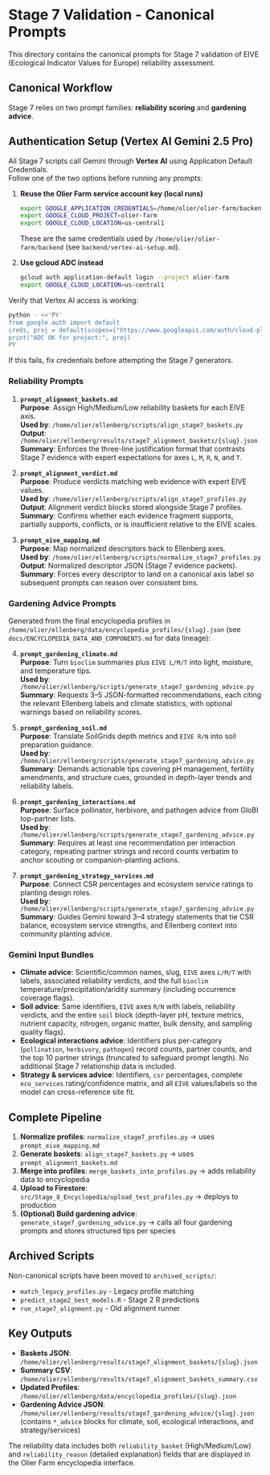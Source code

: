 # Stage 7 Validation - Canonical Prompts

This directory contains the canonical prompts for Stage 7 validation of EIVE (Ecological Indicator Values for Europe) reliability assessment.

## Canonical Workflow

Stage 7 relies on two prompt families: **reliability scoring** and **gardening advice**.

## Authentication Setup (Vertex AI Gemini 2.5 Pro)

All Stage 7 scripts call Gemini through **Vertex AI** using Application Default Credentials.  
Follow one of the two options before running any prompts:

1. **Reuse the Olier Farm service account key (local runs)**  
   ```bash
   export GOOGLE_APPLICATION_CREDENTIALS=/home/olier/olier-farm/backend/serviceAccountKey.json
   export GOOGLE_CLOUD_PROJECT=olier-farm
   export GOOGLE_CLOUD_LOCATION=us-central1
   ```
   These are the same credentials used by `/home/olier/olier-farm/backend` (see `backend/vertex-ai-setup.md`).

2. **Use gcloud ADC instead**  
   ```bash
   gcloud auth application-default login --project olier-farm
   export GOOGLE_CLOUD_LOCATION=us-central1
   ```

Verify that Vertex AI access is working:
```bash
python - <<'PY'
from google.auth import default
creds, proj = default(scopes=["https://www.googleapis.com/auth/cloud-platform"])
print("ADC OK for project:", proj)
PY
```
If this fails, fix credentials before attempting the Stage 7 generators.

### Reliability Prompts

1. **`prompt_alignment_baskets.md`**  
   **Purpose**: Assign High/Medium/Low reliability baskets for each EIVE axis.  
   **Used by**: `/home/olier/ellenberg/scripts/align_stage7_baskets.py`  
   **Output**: `/home/olier/ellenberg/results/stage7_alignment_baskets/{slug}.json`  
   **Summary**: Enforces the three-line justification format that contrasts Stage 7 evidence with expert expectations for axes `L`, `M`, `R`, `N`, and `T`.

2. **`prompt_alignment_verdict.md`**  
   **Purpose**: Produce verdicts matching web evidence with expert EIVE values.  
   **Used by**: `/home/olier/ellenberg/scripts/align_stage7_profiles.py`  
   **Output**: Alignment verdict blocks stored alongside Stage 7 profiles.  
   **Summary**: Confirms whether each evidence fragment supports, partially supports, conflicts, or is insufficient relative to the EIVE scales.

3. **`prompt_eive_mapping.md`**  
   **Purpose**: Map normalized descriptors back to Ellenberg axes.  
  **Used by**: `/home/olier/ellenberg/scripts/normalize_stage7_profiles.py`  
   **Output**: Normalized descriptor JSON (Stage 7 evidence packets).  
   **Summary**: Forces every descriptor to land on a canonical axis label so subsequent prompts can reason over consistent bins.

### Gardening Advice Prompts

Generated from the final encyclopedia profiles in `/home/olier/ellenberg/data/encyclopedia_profiles/{slug}.json` (see `docs/ENCYCLOPEDIA_DATA_AND_COMPONENTS.md` for data lineage):

4. **`prompt_gardening_climate.md`**  
   **Purpose**: Turn `bioclim` summaries plus `EIVE L/M/T` into light, moisture, and temperature tips.  
   **Used by**: `/home/olier/ellenberg/scripts/generate_stage7_gardening_advice.py`  
   **Summary**: Requests 3–5 JSON-formatted recommendations, each citing the relevant Ellenberg labels and climate statistics, with optional warnings based on reliability scores.

5. **`prompt_gardening_soil.md`**  
   **Purpose**: Translate SoilGrids depth metrics and `EIVE R/N` into soil preparation guidance.  
   **Used by**: `/home/olier/ellenberg/scripts/generate_stage7_gardening_advice.py`  
   **Summary**: Demands actionable tips covering pH management, fertility amendments, and structure cues, grounded in depth-layer trends and reliability labels.

6. **`prompt_gardening_interactions.md`**  
   **Purpose**: Surface pollinator, herbivore, and pathogen advice from GloBI top-partner lists.  
   **Used by**: `/home/olier/ellenberg/scripts/generate_stage7_gardening_advice.py`  
   **Summary**: Requires at least one recommendation per interaction category, repeating partner strings and record counts verbatim to anchor scouting or companion-planting actions.

7. **`prompt_gardening_strategy_services.md`**  
   **Purpose**: Connect CSR percentages and ecosystem service ratings to planting design roles.  
   **Used by**: `/home/olier/ellenberg/scripts/generate_stage7_gardening_advice.py`  
   **Summary**: Guides Gemini toward 3–4 strategy statements that tie CSR balance, ecosystem service strengths, and Ellenberg context into community planting advice.

### Gemini Input Bundles

- **Climate advice**: Scientific/common names, slug, `EIVE` axes `L/M/T` with labels, associated reliability verdicts, and the full `bioclim` temperature/precipitation/aridity summary (including occurrence coverage flags).
- **Soil advice**: Same identifiers, `EIVE` axes `R/N` with labels, reliability verdicts, and the entire `soil` block (depth-layer pH, texture metrics, nutrient capacity, nitrogen, organic matter, bulk density, and sampling quality flags).
- **Ecological interactions advice**: Identifiers plus per-category (`pollination`, `herbivory`, `pathogen`) record counts, partner counts, and the top 10 partner strings (truncated to safeguard prompt length). No additional Stage 7 relationship data is included.
- **Strategy & services advice**: Identifiers, `csr` percentages, complete `eco_services` rating/confidence matrix, and all `EIVE` values/labels so the model can cross-reference site fit.

## Complete Pipeline

1. **Normalize profiles**: `normalize_stage7_profiles.py` → uses `prompt_eive_mapping.md`
2. **Generate baskets**: `align_stage7_baskets.py` → uses `prompt_alignment_baskets.md`
3. **Merge into profiles**: `merge_baskets_into_profiles.py` → adds reliability data to encyclopedia
4. **Upload to Firestore**: `src/Stage_8_Encyclopedia/upload_test_profiles.py` → deploys to production
5. **(Optional) Build gardening advice**: `generate_stage7_gardening_advice.py` → calls all four gardening prompts and stores structured tips per species

## Archived Scripts

Non-canonical scripts have been moved to `archived_scripts/`:
- `match_legacy_profiles.py` - Legacy profile matching
- `predict_stage2_best_models.R` - Stage 2 R predictions
- `run_stage7_alignment.py` - Old alignment runner

## Key Outputs

- **Baskets JSON**: `/home/olier/ellenberg/results/stage7_alignment_baskets/{slug}.json`
- **Summary CSV**: `/home/olier/ellenberg/results/stage7_alignment_baskets_summary.csv`
- **Updated Profiles**: `/home/olier/ellenberg/data/encyclopedia_profiles/{slug}.json`
- **Gardening Advice JSON**: `/home/olier/ellenberg/results/stage7_gardening_advice/{slug}.json` (contains `*_advice` blocks for climate, soil, ecological interactions, and strategy/services)

The reliability data includes both `reliability_basket` (High/Medium/Low) and `reliability_reason` (detailed explanation) fields that are displayed in the Olier Farm encyclopedia interface.
